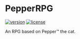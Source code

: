 # PepperRPG
[![version][version-badge]][CHANGELOG] [![license][license-badge]][LICENSE]

An RPG based on Pepper™ the cat.

[CHANGELOG]: ./CHANGELOG.md
[LICENSE]: ./LICENSE
[version-badge]: https://img.shields.io/badge/version-1.0.0-blue.svg
[license-badge]: https://img.shields.io/badge/license-MIT-blue.svg
